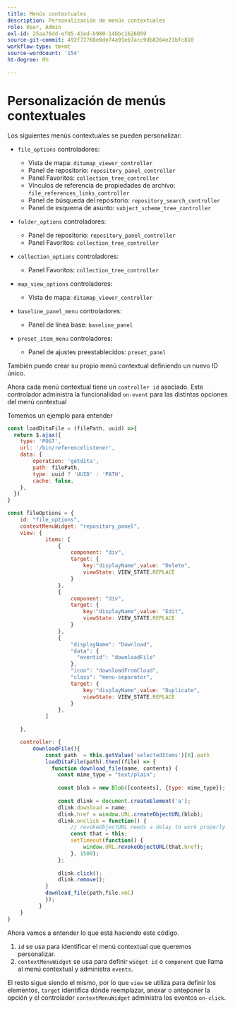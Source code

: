 ```yaml
---
title: Menús contextuales
description: Personalización de menús contextuales
role: User, Admin
exl-id: 25aa76dd-ef05-41ed-b980-14bbc1626059
source-git-commit: 492f72768e0de74a91eb7acc9db8264e21bfc810
workflow-type: tm+mt
source-wordcount: '154'
ht-degree: 0%

---
```


# Personalización de menús contextuales

Los siguientes menús contextuales se pueden personalizar:

- `file_options`
controladores:
   - Vista de mapa: `ditamap_viewer_controller`
   - Panel de repositorio: `repository_panel_controller`
   - Panel Favoritos: `collection_tree_controller`
   - Vínculos de referencia de propiedades de archivo: `file_references_links_controller`
   - Panel de búsqueda del repositorio: `repository_search_controller`
   - Panel de esquema de asunto: `subject_scheme_tree_controller`

- `folder_options`
controladores:
   - Panel de repositorio: `repository_panel_controller`
   - Panel Favoritos: `collection_tree_controller`

- `collection_options`
controladores:
   - Panel Favoritos: `collection_tree_controller`

- `map_view_options`
controladores:
   - Vista de mapa: `ditamap_viewer_controller`

- `baseline_panel_menu`
controladores:
   - Panel de línea base: `baseline_panel`

- `preset_item_menu`
controladores:
   - Panel de ajustes preestablecidos: `preset_panel`

También puede crear su propio menú contextual definiendo un nuevo ID único.

Ahora cada menú contextual tiene un `controller id` asociado. Este controlador administra la funcionalidad `on-event` para las distintas opciones del menú contextual

Tomemos un ejemplo para entender

```js title=customise_context_menu.js"
const loadDitaFile = (filePath, uuid) =>{
  return $.ajax({
    type: 'POST',
    url: '/bin/referencelistener',
    data: {
        operation: 'getdita',
        path: filePath,
        type: uuid ? 'UUID' : 'PATH',
        cache: false,
    },
  })
}

const fileOptions = {
    id: "file_options",
    contextMenuWidget: "repository_panel",
    view: {
            items: [
                {
                    component: "div",
                    target: {
                        key:"displayName",value: "Delete",                    
                        viewState: VIEW_STATE.REPLACE
                    }
                },
                {
                    component: "div",
                    target: {
                        key:"displayName",value: "Edit",                    
                        viewState: VIEW_STATE.REPLACE
                    }
                },
                {
                    "displayName": "Download",
                    "data": {
                      "eventid": "downloadFile"
                    },
                    "icon": "downloadFromCloud",
                    "class": "menu-separator",         
                    target: {
                        key:"displayName",value: "Duplicate",                    
                        viewState: VIEW_STATE.REPLACE
                    }
                },
            ]

    },

    controller: {
        downloadFile(){
            const path  = this.getValue('selectedItems')[0].path
            loadDitaFile(path).then((file) => {
              function download_file(name, contents) {
                const mime_type = "text/plain";
        
                const blob = new Blob([contents], {type: mime_type});
        
                const dlink = document.createElement('a');
                dlink.download = name;
                dlink.href = window.URL.createObjectURL(blob);
                dlink.onclick = function() {
                    // revokeObjectURL needs a delay to work properly
                    const that = this;
                    setTimeout(function() {
                        window.URL.revokeObjectURL(that.href);
                    }, 1500);
                };
        
                dlink.click();
                dlink.remove();
            }
            download_file(path,file.xml)
            });
          }
    }
}
```

Ahora vamos a entender lo que está haciendo este código.

1. `id` se usa para identificar el menú contextual que queremos personalizar.
2. `contextMenuWidget` se usa para definir `widget id` o `component` que llama al menú contextual y administra `events`.

El resto sigue siendo el mismo, por lo que `view` se utiliza para definir los elementos, `target` identifica dónde reemplazar, anexar o anteponer la opción y el controlador `contextMenuWidget` administra los eventos `on-click`.

